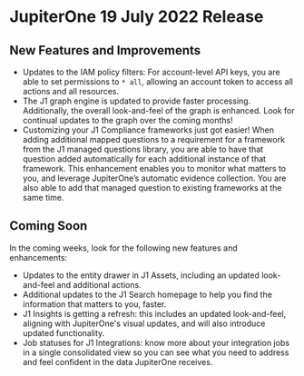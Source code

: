 # JupiterOne 19 July 2022 Release

## New Features and Improvements
- Updates to the IAM policy filters: For account-level API keys, you are able to set permissions to `* all`, allowing an account token to access all actions and all resources. 
- The J1 graph engine is updated to provide faster processing. Additionally, the overall look-and-feel of the graph is enhanced. Look for continual updates to the graph over the coming months! 
- Customizing your J1 Compliance frameworks just got easier! When adding additional mapped questions to a requirement for a framework from the J1 managed questions library, you are able to have that question added automatically for each additional instance of that framework. This enhancement enables you to monitor what matters to you, and leverage JupiterOne’s automatic evidence collection. You are also able to add that managed question to existing frameworks at the same time. 


 

## Coming Soon
In the coming weeks, look for the following new features and enhancements:
- Updates to the entity drawer in J1 Assets, including an updated look-and-feel and additional actions. 
- Additional updates to the J1 Search homepage to help you find the information that matters to you, faster.
- J1 Insights is getting a refresh: this includes an updated look-and-feel, aligning with JupiterOne's visual updates, and will also introduce updated functionality.
- Job statuses for J1 Integrations: know more about your integration jobs in a single consolidated view so you can see what you need to address and feel confident in the data JupiterOne receives. 
